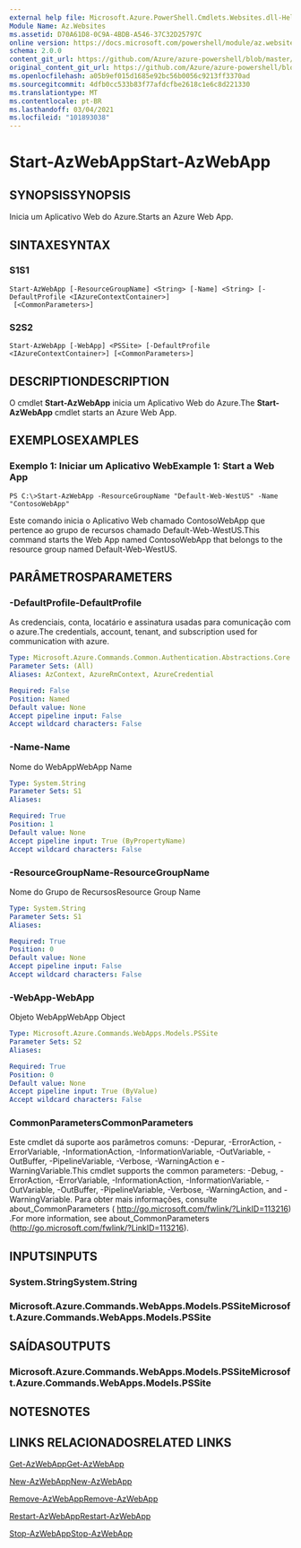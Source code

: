 ```yaml
---
external help file: Microsoft.Azure.PowerShell.Cmdlets.Websites.dll-Help.xml
Module Name: Az.Websites
ms.assetid: D70A61D8-0C9A-4BDB-A546-37C32D25797C
online version: https://docs.microsoft.com/powershell/module/az.websites/start-azwebapp
schema: 2.0.0
content_git_url: https://github.com/Azure/azure-powershell/blob/master/src/Websites/Websites/help/Start-AzWebApp.md
original_content_git_url: https://github.com/Azure/azure-powershell/blob/master/src/Websites/Websites/help/Start-AzWebApp.md
ms.openlocfilehash: a05b9ef015d1685e92bc56b0056c9213ff3370ad
ms.sourcegitcommit: 4dfb0cc533b83f77afdcfbe2618c1e6c8d221330
ms.translationtype: MT
ms.contentlocale: pt-BR
ms.lasthandoff: 03/04/2021
ms.locfileid: "101893038"
---
```

# <span data-ttu-id="e4859-101">Start-AzWebApp</span><span class="sxs-lookup"><span data-stu-id="e4859-101">Start-AzWebApp</span></span>

## <span data-ttu-id="e4859-102">SYNOPSIS</span><span class="sxs-lookup"><span data-stu-id="e4859-102">SYNOPSIS</span></span>
<span data-ttu-id="e4859-103">Inicia um Aplicativo Web do Azure.</span><span class="sxs-lookup"><span data-stu-id="e4859-103">Starts an Azure Web App.</span></span>

## <span data-ttu-id="e4859-104">SINTAXE</span><span class="sxs-lookup"><span data-stu-id="e4859-104">SYNTAX</span></span>

### <span data-ttu-id="e4859-105">S1</span><span class="sxs-lookup"><span data-stu-id="e4859-105">S1</span></span>
```
Start-AzWebApp [-ResourceGroupName] <String> [-Name] <String> [-DefaultProfile <IAzureContextContainer>]
 [<CommonParameters>]
```

### <span data-ttu-id="e4859-106">S2</span><span class="sxs-lookup"><span data-stu-id="e4859-106">S2</span></span>
```
Start-AzWebApp [-WebApp] <PSSite> [-DefaultProfile <IAzureContextContainer>] [<CommonParameters>]
```

## <span data-ttu-id="e4859-107">DESCRIPTION</span><span class="sxs-lookup"><span data-stu-id="e4859-107">DESCRIPTION</span></span>
<span data-ttu-id="e4859-108">O cmdlet **Start-AzWebApp** inicia um Aplicativo Web do Azure.</span><span class="sxs-lookup"><span data-stu-id="e4859-108">The **Start-AzWebApp** cmdlet starts an Azure Web App.</span></span>

## <span data-ttu-id="e4859-109">EXEMPLOS</span><span class="sxs-lookup"><span data-stu-id="e4859-109">EXAMPLES</span></span>

### <span data-ttu-id="e4859-110">Exemplo 1: Iniciar um Aplicativo Web</span><span class="sxs-lookup"><span data-stu-id="e4859-110">Example 1: Start a Web App</span></span>
```
PS C:\>Start-AzWebApp -ResourceGroupName "Default-Web-WestUS" -Name "ContosoWebApp"
```

<span data-ttu-id="e4859-111">Este comando inicia o Aplicativo Web chamado ContosoWebApp que pertence ao grupo de recursos chamado Default-Web-WestUS.</span><span class="sxs-lookup"><span data-stu-id="e4859-111">This command starts the Web App named ContosoWebApp that belongs to the resource group named Default-Web-WestUS.</span></span>

## <span data-ttu-id="e4859-112">PARÂMETROS</span><span class="sxs-lookup"><span data-stu-id="e4859-112">PARAMETERS</span></span>

### <span data-ttu-id="e4859-113">-DefaultProfile</span><span class="sxs-lookup"><span data-stu-id="e4859-113">-DefaultProfile</span></span>
<span data-ttu-id="e4859-114">As credenciais, conta, locatário e assinatura usadas para comunicação com o azure.</span><span class="sxs-lookup"><span data-stu-id="e4859-114">The credentials, account, tenant, and subscription used for communication with azure.</span></span>

```yaml
Type: Microsoft.Azure.Commands.Common.Authentication.Abstractions.Core.IAzureContextContainer
Parameter Sets: (All)
Aliases: AzContext, AzureRmContext, AzureCredential

Required: False
Position: Named
Default value: None
Accept pipeline input: False
Accept wildcard characters: False
```

### <span data-ttu-id="e4859-115">-Name</span><span class="sxs-lookup"><span data-stu-id="e4859-115">-Name</span></span>
<span data-ttu-id="e4859-116">Nome do WebApp</span><span class="sxs-lookup"><span data-stu-id="e4859-116">WebApp Name</span></span>

```yaml
Type: System.String
Parameter Sets: S1
Aliases:

Required: True
Position: 1
Default value: None
Accept pipeline input: True (ByPropertyName)
Accept wildcard characters: False
```

### <span data-ttu-id="e4859-117">-ResourceGroupName</span><span class="sxs-lookup"><span data-stu-id="e4859-117">-ResourceGroupName</span></span>
<span data-ttu-id="e4859-118">Nome do Grupo de Recursos</span><span class="sxs-lookup"><span data-stu-id="e4859-118">Resource Group Name</span></span>

```yaml
Type: System.String
Parameter Sets: S1
Aliases:

Required: True
Position: 0
Default value: None
Accept pipeline input: False
Accept wildcard characters: False
```

### <span data-ttu-id="e4859-119">-WebApp</span><span class="sxs-lookup"><span data-stu-id="e4859-119">-WebApp</span></span>
<span data-ttu-id="e4859-120">Objeto WebApp</span><span class="sxs-lookup"><span data-stu-id="e4859-120">WebApp Object</span></span>

```yaml
Type: Microsoft.Azure.Commands.WebApps.Models.PSSite
Parameter Sets: S2
Aliases:

Required: True
Position: 0
Default value: None
Accept pipeline input: True (ByValue)
Accept wildcard characters: False
```

### <span data-ttu-id="e4859-121">CommonParameters</span><span class="sxs-lookup"><span data-stu-id="e4859-121">CommonParameters</span></span>
<span data-ttu-id="e4859-122">Este cmdlet dá suporte aos parâmetros comuns: -Depurar, -ErrorAction, -ErrorVariable, -InformationAction, -InformationVariable, -OutVariable, -OutBuffer, -PipelineVariable, -Verbose, -WarningAction e -WarningVariable.</span><span class="sxs-lookup"><span data-stu-id="e4859-122">This cmdlet supports the common parameters: -Debug, -ErrorAction, -ErrorVariable, -InformationAction, -InformationVariable, -OutVariable, -OutBuffer, -PipelineVariable, -Verbose, -WarningAction, and -WarningVariable.</span></span> <span data-ttu-id="e4859-123">Para obter mais informações, consulte about_CommonParameters ( http://go.microsoft.com/fwlink/?LinkID=113216) .</span><span class="sxs-lookup"><span data-stu-id="e4859-123">For more information, see about_CommonParameters (http://go.microsoft.com/fwlink/?LinkID=113216).</span></span>

## <span data-ttu-id="e4859-124">INPUTS</span><span class="sxs-lookup"><span data-stu-id="e4859-124">INPUTS</span></span>

### <span data-ttu-id="e4859-125">System.String</span><span class="sxs-lookup"><span data-stu-id="e4859-125">System.String</span></span>

### <span data-ttu-id="e4859-126">Microsoft.Azure.Commands.WebApps.Models.PSSite</span><span class="sxs-lookup"><span data-stu-id="e4859-126">Microsoft.Azure.Commands.WebApps.Models.PSSite</span></span>

## <span data-ttu-id="e4859-127">SAÍDAS</span><span class="sxs-lookup"><span data-stu-id="e4859-127">OUTPUTS</span></span>

### <span data-ttu-id="e4859-128">Microsoft.Azure.Commands.WebApps.Models.PSSite</span><span class="sxs-lookup"><span data-stu-id="e4859-128">Microsoft.Azure.Commands.WebApps.Models.PSSite</span></span>

## <span data-ttu-id="e4859-129">NOTES</span><span class="sxs-lookup"><span data-stu-id="e4859-129">NOTES</span></span>

## <span data-ttu-id="e4859-130">LINKS RELACIONADOS</span><span class="sxs-lookup"><span data-stu-id="e4859-130">RELATED LINKS</span></span>

[<span data-ttu-id="e4859-131">Get-AzWebApp</span><span class="sxs-lookup"><span data-stu-id="e4859-131">Get-AzWebApp</span></span>](./Get-AzWebApp.md)

[<span data-ttu-id="e4859-132">New-AzWebApp</span><span class="sxs-lookup"><span data-stu-id="e4859-132">New-AzWebApp</span></span>](./New-AzWebApp.md)

[<span data-ttu-id="e4859-133">Remove-AzWebApp</span><span class="sxs-lookup"><span data-stu-id="e4859-133">Remove-AzWebApp</span></span>](./Remove-AzWebApp.md)

[<span data-ttu-id="e4859-134">Restart-AzWebApp</span><span class="sxs-lookup"><span data-stu-id="e4859-134">Restart-AzWebApp</span></span>](./Restart-AzWebApp.md)

[<span data-ttu-id="e4859-135">Stop-AzWebApp</span><span class="sxs-lookup"><span data-stu-id="e4859-135">Stop-AzWebApp</span></span>](./Stop-AzWebApp.md)


